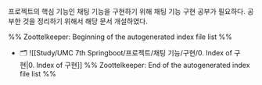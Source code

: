 
프로젝트의 핵심 기능인 채팅 기능을 구현하기 위해 채팅 기능 구현 공부가 필요하다. 공부한 것을 정리하기 위해서 해당 문서 개설하였다.


%% Zoottelkeeper: Beginning of the autogenerated index file list  %%
- 🗂️ ![[Study/UMC 7th Springboot/프로젝트/채팅 기능/구현/0. Index of 구현|0. Index of 구현]]
%% Zoottelkeeper: End of the autogenerated index file list  %%
